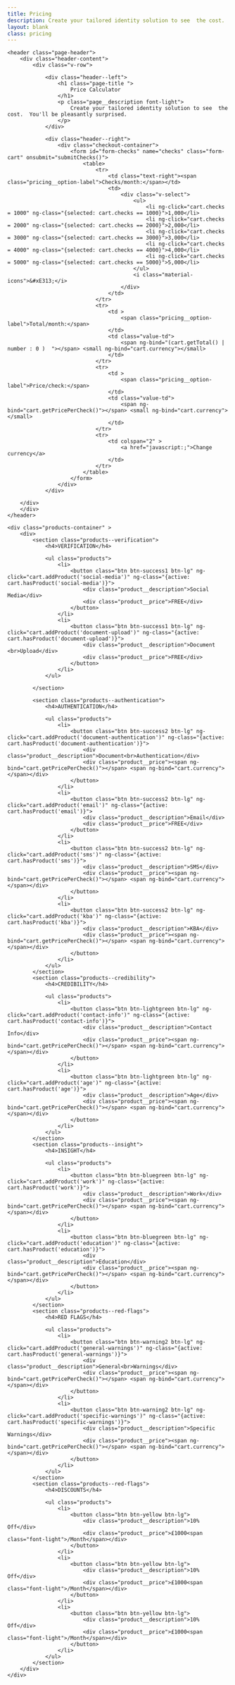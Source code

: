 ```yaml
---
title: Pricing
description: Create your tailored identity solution to see  the cost.  You'll be pleasantly surprised.
layout: blank
class: pricing
---
```

<div id="pricing-wrapper" ng-controller="CartCtrl as cart">

	<header class="page-header">
		<div class="header-content">
			<div class="v-row">

				<div class="header--left">
					<h1 class="page-title ">
						Price Calculator
					</h1>
					<p class="page__description font-light">
						Create your tailored identity solution to see  the cost.  You'll be pleasantly surprised.
					</p>
				</div>

				<div class="header--right">
					<div class="checkout-container">
						<form id="form-checks" name="checks" class="form-cart" onsubmit="submitChecks()">
							<table>
								<tr>
									<td class="text-right"><span class="pricing__option-label">Checks/month:</span></td>
									<td>
										<div class="v-select">
											<ul>
												<li ng-click="cart.checks = 1000" ng-class="{selected: cart.checks == 1000}">1,000</li>
												<li ng-click="cart.checks = 2000" ng-class="{selected: cart.checks == 2000}">2,000</li>
												<li ng-click="cart.checks = 3000" ng-class="{selected: cart.checks == 3000}">3,000</li>
												<li ng-click="cart.checks = 4000" ng-class="{selected: cart.checks == 4000}">4,000</li>
												<li ng-click="cart.checks = 5000" ng-class="{selected: cart.checks == 5000}">5,000</li>
											</ul>
											<i class="material-icons">&#xE313;</i>
										</div>
									</td>
								</tr>
								<tr>
									<td >
										<span class="pricing__option-label">Total/month:</span>
									</td>
									<td class="value-td">
										<span ng-bind="(cart.getTotal() | number : 0 )  "></span> <small ng-bind="cart.currency"></small>
									</td>
								</tr>
								<tr>
									<td >
										<span class="pricing__option-label">Price/check:</span>
									</td>
									<td class="value-td">
										<span ng-bind="cart.getPricePerCheck()"></span> <small ng-bind="cart.currency"></small>
									</td>
								</tr>
								<tr>
									<td colspan="2" >
										<a href="javascript:;">Change currency</a>
									</td>
								</tr>
							</table>
						</form>
					</div>
				</div>

		</div>
		</div>
	</header>

	<div class="products-container" >
		<div>
			<section class="products--verification">
				<h4>VERIFICATION</h4>

				<ul class="products">
					<li>
						<button class="btn btn-success1 btn-lg" ng-click="cart.addProduct('social-media')" ng-class="{active: cart.hasProduct('social-media')}">
							<div class="product__description">Social Media</div>
							<div class="product__price">FREE</div>
						</button>
					</li>
					<li>
						<button class="btn btn-success1 btn-lg" ng-click="cart.addProduct('document-upload')" ng-class="{active: cart.hasProduct('document-upload')}">
							<div class="product__description">Document <br>Upload</div>
							<div class="product__price">FREE</div>
						</button>
					</li>
				</ul>

			</section>

			<section class="products--authentication">
				<h4>AUTHENTICATION</h4>

				<ul class="products">
					<li>
						<button class="btn btn-success2 btn-lg" ng-click="cart.addProduct('document-authentication')" ng-class="{active: cart.hasProduct('document-authentication')}">
							<div class="product__description">Document<br>Authentication</div>
							<div class="product__price"><span ng-bind="cart.getPricePerCheck()"></span> <span ng-bind="cart.currency"></span></div>
						</button>
					</li>
					<li>
						<button class="btn btn-success2 btn-lg" ng-click="cart.addProduct('email')" ng-class="{active: cart.hasProduct('email')}">
							<div class="product__description">Email</div>
							<div class="product__price">FREE</div>
						</button>
					</li>
					<li>
						<button class="btn btn-success2 btn-lg" ng-click="cart.addProduct('sms')" ng-class="{active: cart.hasProduct('sms')}">
							<div class="product__description">SMS</div>
							<div class="product__price"><span ng-bind="cart.getPricePerCheck()"></span> <span ng-bind="cart.currency"></span></div>
						</button>
					</li>
					<li>
						<button class="btn btn-success2 btn-lg" ng-click="cart.addProduct('kba')" ng-class="{active: cart.hasProduct('kba')}">
							<div class="product__description">KBA</div>
							<div class="product__price"><span ng-bind="cart.getPricePerCheck()"></span> <span ng-bind="cart.currency"></span></div>
						</button>
					</li>
				</ul>
			</section>
			<section class="products--credibility">
				<h4>CREDIBILITY</h4>

				<ul class="products">
					<li>
						<button class="btn btn-lightgreen btn-lg" ng-click="cart.addProduct('contact-info')" ng-class="{active: cart.hasProduct('contact-info')}">
							<div class="product__description">Contact Info</div>
							<div class="product__price"><span ng-bind="cart.getPricePerCheck()"></span> <span ng-bind="cart.currency"></span></div>
						</button>
					</li>
					<li>
						<button class="btn btn-lightgreen btn-lg" ng-click="cart.addProduct('age')" ng-class="{active: cart.hasProduct('age')}">
							<div class="product__description">Age</div>
							<div class="product__price"><span ng-bind="cart.getPricePerCheck()"></span> <span ng-bind="cart.currency"></span></div>
						</button>
					</li>
				</ul>
			</section>
			<section class="products--insight">
				<h4>INSIGHT</h4>

				<ul class="products">
					<li>
						<button class="btn btn-bluegreen btn-lg" ng-click="cart.addProduct('work')" ng-class="{active: cart.hasProduct('work')}">
							<div class="product__description">Work</div>
							<div class="product__price"><span ng-bind="cart.getPricePerCheck()"></span> <span ng-bind="cart.currency"></span></div>
						</button>
					</li>
					<li>
						<button class="btn btn-bluegreen btn-lg" ng-click="cart.addProduct('education')" ng-class="{active: cart.hasProduct('education')}">
							<div class="product__description">Education</div>
							<div class="product__price"><span ng-bind="cart.getPricePerCheck()"></span> <span ng-bind="cart.currency"></span></div>
						</button>
					</li>
				</ul>
			</section>
			<section class="products--red-flags">
				<h4>RED FLAGS</h4>

				<ul class="products">
					<li>
						<button class="btn btn-warning2 btn-lg" ng-click="cart.addProduct('general-warnings')" ng-class="{active: cart.hasProduct('general-warnings')}">
							<div class="product__description">General<br>Warnings</div>
							<div class="product__price"><span ng-bind="cart.getPricePerCheck()"></span> <span ng-bind="cart.currency"></span></div>
						</button>
					</li>
					<li>
						<button class="btn btn-warning2 btn-lg" ng-click="cart.addProduct('specific-warnings')" ng-class="{active: cart.hasProduct('specific-warnings')}">
							<div class="product__description">Specific Warnings</div>
							<div class="product__price"><span ng-bind="cart.getPricePerCheck()"></span> <span ng-bind="cart.currency"></span></div>
						</button>
					</li>
				</ul>
			</section>
			<section class="products--red-flags">
				<h4>DISCOUNTS</h4>

				<ul class="products">
					<li>
						<button class="btn btn-yellow btn-lg">
							<div class="product__description">10% Off</div>
							<div class="product__price">£1000<span class="font-light">/Month</span></div>
						</button>
					</li>
					<li>
						<button class="btn btn-yellow btn-lg">
							<div class="product__description">10% Off</div>
							<div class="product__price">£1000<span class="font-light">/Month</span></div>
						</button>
					</li>
					<li>
						<button class="btn btn-yellow btn-lg">
							<div class="product__description">10% Off</div>
							<div class="product__price">£1000<span class="font-light">/Month</span></div>
						</button>
					</li>
				</ul>
			</section>
		</div>
	</div>
</div>

<script type="text/javascript">


	function submitChecks () {
		var form = $('#form-checks');

	}

	function load (){

		$(".dropdown-menu a").click(handleScroll);
		$(".pricing-submenu a").click(handleScroll);

		// handles submenu clicks
		function handleScroll(event) {

			var id = $(this).attr('data-scrollTo');
			if (id) {
				event.preventDefault();
				$('#pricing-curent-position').text(id.replace('#',''));
				scrollToHash(id);
			}

		}
		angular.module('app').controller('CartCtrl', CartCtrl);

		CartCtrl.$inject = ['$scope'];
		function CartCtrl ($scope) {

			var vm = this;
			vm.total = 0;
			vm.currency = '£';
			vm.checks = "1000";
			vm.getPricePerCheck = getPricePerCheck;
			vm.items = [];
			vm.itemsObject = {};
			vm.totalChecks = 0;

			vm.pricePerCheck = {
				'£': 0.038,
				'€': 0.000,
				'$': 0.000
			};


			vm.hasItem = hasItem;
			vm.getTotal = getTotal;
			vm.addProduct = addProduct;
			vm.hasProduct = hasProduct;
			vm.removeProduct = removeProduct;
			vm.changeCurrency = changeCurrency;

			function getPricePerCheck() {
				return vm.pricePerCheck[vm.currency];
			}

			function changeCurrency(value) {
				switch (value) {
					case '£':
						//change
					break;

					case '€':
						//change
					break;

					case '$':
						// change
					break;

					default:
					break;
				}
			}

			function getTotal() {
				return vm.totalChecks * vm.getPricePerCheck() * vm.checks;
			}

			$scope.$watch('cart.currency', function (value) {
				if (value) {
					vm.changeCurrency(value);
				}
			});

			function hasProduct(key) {
				return !! vm.itemsObject[key];
			}

			function addProduct (key) {

				if (vm.itemsObject[key]) {
					vm.items.splice(vm.itemsObject[key].index, 1);

					if (vm.allProducts[key].value) {
						vm.totalChecks--;
					}

					delete vm.itemsObject[key];

				} else {

					if (vm.allProducts[key].value) {
						vm.totalChecks++;
					}

					vm.itemsObject[key] = {
   						index : vm.items.push(vm.allProducts[key]) - 1
   					};
				}

			}

			function removeProduct (key) {
				vm.items.map(function  (item, index) {
					if (item.key == key)
						vm.items.splice(index, 1);
				});

			}

			function hasItem (key) {
				var found = false;
				vm.items.map(function  (item) {
					if (item.key == key)
						found = true;
				});
				return found;
			}

			vm.allProducts = {
				'social-media': {
					name:'Social Media',
					value: 0
				},
				'document-upload': {
					name: 'Document Upload',
					value : 0
				},
				'document-authentication': {
					name: 'Document Authentication',
					value : 1
				},
				'email': {
					name: 'Email',
					value : 0
				},
				'sms': {
					name: 'SMS',
					value : 1
				},
				'kba': {
					name: 'KBA',
					value : 1
				},
				'contact-info': {
					name: 'Contact Info',
					value : 1
				},
				'age': {
					name: 'Age',
					value : 1
				},
				'work': {
					name: 'Work',
					value : 1
				},
				'education': {
					name: 'Education',
					value : 1
				},
				'general-warnings': {
					name: 'General Warning',
					value : 1
				},
				'specific-warnings': {
					name: 'Specific Warning',
					value : 1
				}
			};

			vm.prices = {
				'0.035': {
					gbp: 0.035,
					eur: 0.040,
					usd: 0.049
				}
			}

		}


		(function () {

			// var fixed_header = document.querySelector('.cart-status');
			// var header  =	$('#form-checks')
			//
			// window.addEventListener('scroll', function  () {
			//
			// 	var elementPosition  = header.offset();
			// 	var scrolled 	 = document.documentElement.scrollTop || document.body.scrollTop ;
			//
			// 	//will show
			// 	if ( scrolled > elementPosition.top ){
			//
			// 		if (fixed_header.style.display != 'block'){
			//
			// 			fixed_header.style.display =  'block';
			//
			// 		}
			//
			// 	} else { //will hide
			//
			// 		if (fixed_header.style.display != 'none'){
			//
			// 			fixed_header.style.display =  'none';
			//
			// 		}
			// 	}
			// });

		})();

	}

	document.addEventListener('DOMContentLoaded', load);

</script>
